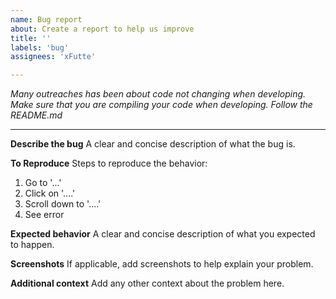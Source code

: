 ```yaml
---
name: Bug report
about: Create a report to help us improve
title: ''
labels: 'bug'
assignees: 'xFutte'

---
```


_Many outreaches has been about code not changing when developing. Make sure that you are compiling your code when developing. Follow the README.md_

----

**Describe the bug**
A clear and concise description of what the bug is.

**To Reproduce**
Steps to reproduce the behavior:
1. Go to '...'
2. Click on '....'
3. Scroll down to '....'
4. See error

**Expected behavior**
A clear and concise description of what you expected to happen.

**Screenshots**
If applicable, add screenshots to help explain your problem.

**Additional context**
Add any other context about the problem here.
